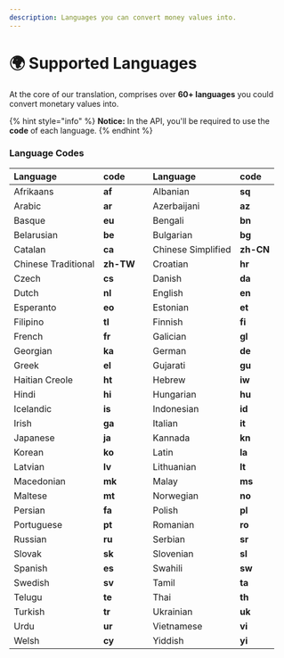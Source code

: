 ```yaml
---
description: Languages you can convert money values into.
---
```


# 🌍 Supported Languages

At the core of our translation, comprises over **60+ languages** you could convert monetary values into.

{% hint style="info" %}
**Notice:** In the API, you'll be required to use the **code** of each language.
{% endhint %}

### 

### Language Codes

| Language | code |  | Language | code |
| :--- | :--- | :--- | :--- | :--- |
| Afrikaans | **af** |  | Albanian | **sq** |
| Arabic | **ar** |  | Azerbaijani | **az** |
| Basque | **eu** |  | Bengali | **bn** |
| Belarusian | **be** |  | Bulgarian | **bg** |
| Catalan | **ca** |  | Chinese Simplified | **zh-CN** |
| Chinese Traditional | **zh-TW** |  | Croatian | **hr** |
| Czech | **cs** |  | Danish | **da** |
| Dutch | **nl** |  | English | **en** |
| Esperanto | **eo** |  | Estonian | **et** |
| Filipino | **tl** |  | Finnish | **fi** |
| French | **fr** |  | Galician | **gl** |
| Georgian | **ka** |  | German | **de** |
| Greek | **el** |  | Gujarati | **gu** |
| Haitian Creole | **ht** |  | Hebrew | **iw** |
| Hindi | **hi** |  | Hungarian | **hu** |
| Icelandic | **is** |  | Indonesian | **id** |
| Irish | **ga** |  | Italian | **it** |
| Japanese | **ja** |  | Kannada | **kn** |
| Korean | **ko** |  | Latin | **la** |
| Latvian | **lv** |  | Lithuanian | **lt** |
| Macedonian | **mk** |  | Malay | **ms** |
| Maltese | **mt** |  | Norwegian | **no** |
| Persian | **fa** |  | Polish | **pl** |
| Portuguese | **pt** |  | Romanian | **ro** |
| Russian | **ru** |  | Serbian | **sr** |
| Slovak | **sk** |  | Slovenian | **sl** |
| Spanish | **es** |  | Swahili | **sw** |
| Swedish | **sv** |  | Tamil | **ta** |
| Telugu | **te** |  | Thai | **th** |
| Turkish | **tr** |  | Ukrainian | **uk** |
| Urdu | **ur** |  | Vietnamese | **vi** |
| Welsh | **cy** |  | Yiddish | **yi** |

